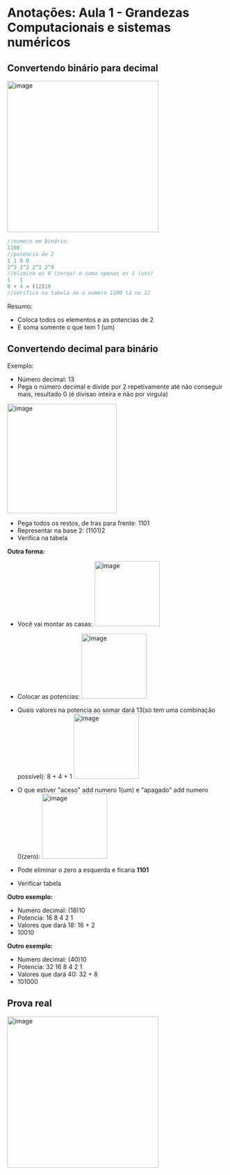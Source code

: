 # Anotações: Aula 1 - Grandezas Computacionais e sistemas numéricos 

## Convertendo binário para decimal

   <img width="348" alt="image" src="https://github.com/rayanepimentel/InfoSec-iniciante/assets/37915359/0febf1e1-f55f-40f2-80cd-53690a2b146f">
   
```js
//numero em binário:
1100
//potencia de 2
1 1 0 0
2^3 2^2 2^1 2^0
//elimina os 0 (zeros) e soma apenas os 1 (uns)
1   1
8 + 4 = (12)10
//verifica na tabela se o numero 1100 tá no 12
```
Resumo: 
- Coloca todos os elementos e as potencias de 2
- E soma somente o que tem 1 (um)

## Convertendo decimal para binário

Exemplo:
- Número decimal: 13
- Pega o número decimal e divide por 2 repetivamente até não conseguir mais, resultado 0 (é divisao inteira e não por virgula)
  
<img width="252" alt="image" src="https://github.com/rayanepimentel/InfoSec-iniciante/assets/37915359/44a41997-4aab-4c0f-9d27-a424b5f3fffd">

- Pega todos os restos, de tras para frente: 1101
- Representar na base 2: (1101)2
- Verifica na tabela

**Outra forma:**

- Você vai montar as casas: <img width="150" alt="image" src="https://github.com/rayanepimentel/InfoSec-iniciante/assets/37915359/e66fd7eb-8609-435b-8c24-b4da7bd7d74e">

- Colocar as potencias: <img width="150" alt="image" src="https://github.com/rayanepimentel/InfoSec-iniciante/assets/37915359/799b2e2a-e859-4a67-a28b-b802bcc3087c">

- Quais valores na potencia ao somar dará 13(só tem uma combinação possível): 8 + 4 + 1 <img width="150" alt="image" src="https://github.com/rayanepimentel/InfoSec-iniciante/assets/37915359/7199d587-643c-4d2d-8d2f-dac4473009a2">

- O que estiver "aceso" add numero 1(um) e "apagado" add numero 0(zero): <img width="150" alt="image" src="https://github.com/rayanepimentel/InfoSec-iniciante/assets/37915359/50c6f999-0dfe-4b2d-b3d8-7b9534e348a7">

- Pode eliminar o zero a esquerda e ficaria **1101**
- Verificar tabela

**Outro exemplo:**

- Numero decimal: (18)10
- Potencia: 16 8 4 2 1
- Valores que dará 18: 16 + 2
- 10010

**Outro exemplo:**
- Numero decimal: (40)10
- Potencia: 32 16 8 4 2 1
- Valores que dará 40: 32 + 8
- 101000

## Prova real

<img width="348" alt="image" src="https://github.com/rayanepimentel/InfoSec-iniciante/assets/37915359/7d08c168-bb67-4ffe-802b-155d25fd0479">

  
